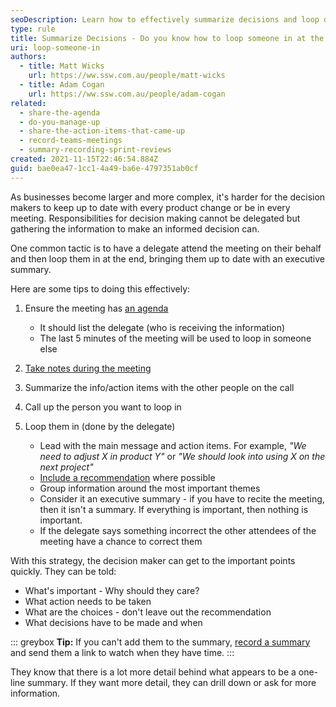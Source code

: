 ```yaml
---
seoDescription: Learn how to effectively summarize decisions and loop decision-makers into meetings with an executive summary for quick action.
type: rule
title: Summarize Decisions - Do you know how to loop someone in at the end of a meeting?
uri: loop-someone-in
authors:
  - title: Matt Wicks
    url: https://ww.ssw.com.au/people/matt-wicks
  - title: Adam Cogan
    url: https://ww.ssw.com.au/people/adam-cogan
related:
  - share-the-agenda
  - do-you-manage-up
  - share-the-action-items-that-came-up
  - record-teams-meetings
  - summary-recording-sprint-reviews
created: 2021-11-15T22:46:54.884Z
guid: bae0ea47-1cc1-4a49-ba6e-4797351ab0cf
---
```


As businesses become larger and more complex, it's harder for the decision makers to keep up to date with every product change or be in every meeting. Responsibilities for decision making cannot be delegated but gathering the information to make an informed decision can.

One common tactic is to have a delegate attend the meeting on their behalf and then loop them in at the end, bringing them up to date with an executive summary.

Here are some tips to doing this effectively:

<!--endintro-->

1. Ensure the meeting has [an agenda](/share-the-agenda)

   - It should list the delegate (who is receiving the information)
   - The last 5 minutes of the meeting will be used to loop in someone else

2. [Take notes during the meeting](/share-the-action-items-that-came-up)

3. Summarize the info/action items with the other people on the call

4. Call up the person you want to loop in

5. Loop them in (done by the delegate)
   - Lead with the main message and action items. For example, _"We need to adjust X in product Y"_ or _"We should look into using X on the next project"_
   - [Include a recommendation](/do-you-manage-up) where possible
   - Group information around the most important themes
   - Consider it an executive summary - if you have to recite the meeting, then it isn't a summary. If everything is important, then nothing is important.
   - If the delegate says something incorrect the other attendees of the meeting have a chance to correct them

With this strategy, the decision maker can get to the important points quickly. They can be told:

- What's important - Why should they care?
- What action needs to be taken
- What are the choices - don't leave out the recommendation
- What decisions have to be made and when

::: greybox
**Tip:** If you can't add them to the summary, [record a summary](/record-teams-meetings) and send them a link to watch when they have time.
:::

They know that there is a lot more detail behind what appears to be a one-line summary. If they want more detail, they can drill down or ask for more information.
